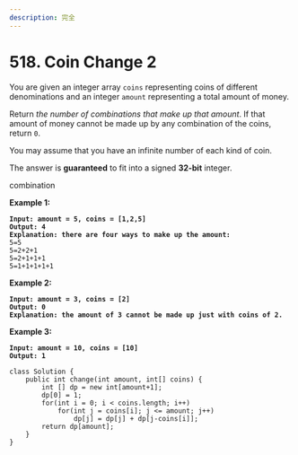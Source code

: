 ```yaml
---
description: 完全
---
```


# 518. Coin Change 2

You are given an integer array `coins` representing coins of different denominations and an integer `amount` representing a total amount of money.

Return _the number of combinations that make up that amount_. If that amount of money cannot be made up by any combination of the coins, return `0`.

You may assume that you have an infinite number of each kind of coin.

The answer is **guaranteed** to fit into a signed **32-bit** integer.

&#x20;combination

**Example 1:**

<pre><code><strong>Input: amount = 5, coins = [1,2,5]
</strong><strong>Output: 4
</strong><strong>Explanation: there are four ways to make up the amount:
</strong>5=5
5=2+2+1
5=2+1+1+1
5=1+1+1+1+1
</code></pre>

**Example 2:**

<pre><code><strong>Input: amount = 3, coins = [2]
</strong><strong>Output: 0
</strong><strong>Explanation: the amount of 3 cannot be made up just with coins of 2.
</strong></code></pre>

**Example 3:**

<pre><code><strong>Input: amount = 10, coins = [10]
</strong><strong>Output: 1
</strong></code></pre>

```
class Solution {
    public int change(int amount, int[] coins) {
        int [] dp = new int[amount+1];
        dp[0] = 1;
        for(int i = 0; i < coins.length; i++)
            for(int j = coins[i]; j <= amount; j++)
                dp[j] = dp[j] + dp[j-coins[i]];
        return dp[amount];
    }
}
```
